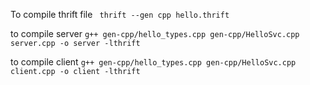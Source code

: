 To compile thrift file
` thrift --gen cpp hello.thrift`

to compile server
`g++ gen-cpp/hello_types.cpp gen-cpp/HelloSvc.cpp server.cpp -o server -lthrift`

to compile client
`g++ gen-cpp/hello_types.cpp gen-cpp/HelloSvc.cpp client.cpp -o client -lthrift`

